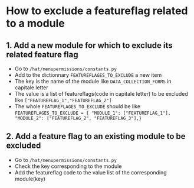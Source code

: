 # How to exclude a featureflag related to a module

## 1. Add a new module for which to exclude its related feature flag

- Go to `/hat/menupermissions/constants.py`
- Add to the dictionnary `FEATUREFLAGES_TO_EXCLUDE` a new item
- The key is the name of the module like `DATA_COLLECTION_FORMS` in capitale letter
- The value is a list of featureflags(code in capitale letter) to be excluded like `["FEATUREFLAG_1","FEATUREFLAG_2"]`
- The whole `FEATUREFLAGES_TO_EXCLUDE` should be like `FEATUREFLAGES_TO_EXCLUDE = { "MODULE_1": ["FEATUREFLAG_1"], "MODULE_2": ["FEATUREFLAG_2", "FEATUREFLAG_3"],}`

## 2. Add a feature flag to an existing module to be excluded

- Go to `/hat/menupermissions/constants.py`
- Check the key corresponding to the module
- Add the featureflag code to the value list of the corresponding module(key)